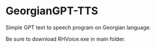 # GeorgianGPT-TTS
Simple GPT text to speech program on Georgian language.

Be sure to download RHVoice.exe in main folder.
